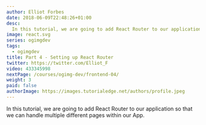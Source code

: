 ```yaml
---
author: Elliot Forbes
date: 2018-06-09T22:48:26+01:00
desc: 
  In this tutorial, we are going to add React Router to our application so that we can handle multiple different pages within our App.
image: react.svg
series: ogimgdev
tags:
  - ogimgdev
title: Part 4 - Setting up React Router
twitter: https://twitter.com/Elliot_F
video: 433345998
nextPage: /courses/ogimg-dev/frontend-04/
weight: 3
paid: false
authorImage: https://images.tutorialedge.net/authors/profile.jpeg
---
```


In this tutorial, we are going to add React Router to our application so that we can handle multiple different pages within our App.
